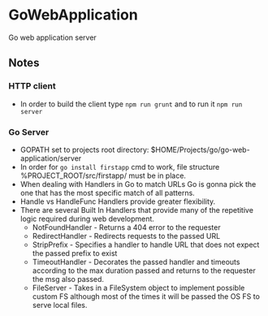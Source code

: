 # GoWebApplication
Go web application server

## Notes

### HTTP client

* In order to build the client type ```npm run grunt``` and to run it ```npm run server```

### Go Server
* GOPATH set to projects root directory: $HOME/Projects/go/go-web-application/server
* In order for ```go install firstapp``` cmd to work, file structure %PROJECT_ROOT/src/firstapp/ must be in place.
* When dealing with Handlers in Go to match URLs Go is gonna pick the one that has the most specific match of all patterns.
* Handle vs HandleFunc Handlers provide greater flexibility.
* There are several Built In Handlers that provide many of the repetitive logic required during web development.
    * NotFoundHandler - Returns a 404 error to the requester
    * RedirectHandler - Redirects requests to the passed URL
    * StripPrefix - Specifies a handler to handle URL that does not expect the passed prefix to exist
    * TimeoutHandler - Decorates the passed handler and timeouts according to the max duration passed and returns to the requester the msg also passed.
    * FileServer - Takes in a FileSystem object to implement possible custom FS although most of the times it will be passed the OS FS to serve local files.